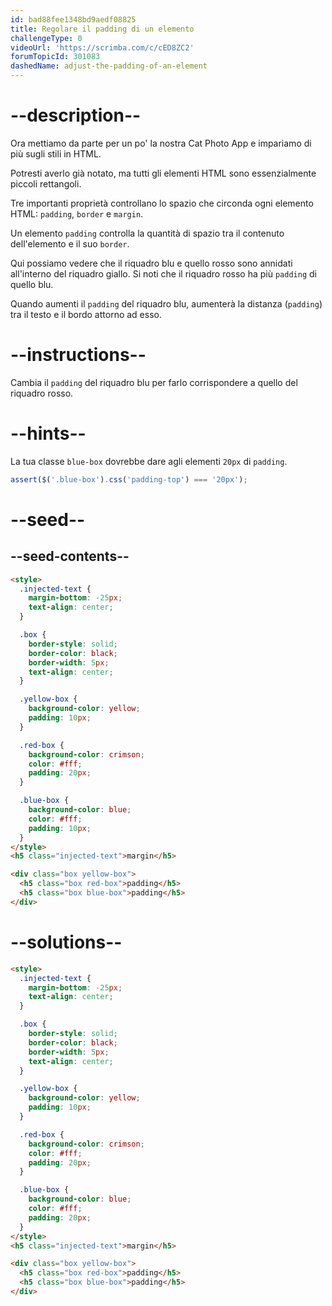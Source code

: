 ```yaml
---
id: bad88fee1348bd9aedf08825
title: Regolare il padding di un elemento
challengeType: 0
videoUrl: 'https://scrimba.com/c/cED8ZC2'
forumTopicId: 301083
dashedName: adjust-the-padding-of-an-element
---
```


# --description--

Ora mettiamo da parte per un po' la nostra Cat Photo App e impariamo di più sugli stili in HTML.

Potresti averlo già notato, ma tutti gli elementi HTML sono essenzialmente piccoli rettangoli.

Tre importanti proprietà controllano lo spazio che circonda ogni elemento HTML: `padding`, `border` e `margin`.

Un elemento `padding` controlla la quantità di spazio tra il contenuto dell'elemento e il suo `border`.

Qui possiamo vedere che il riquadro blu e quello rosso sono annidati all'interno del riquadro giallo. Si noti che il riquadro rosso ha più `padding` di quello blu.

Quando aumenti il `padding` del riquadro blu, aumenterà la distanza (`padding`) tra il testo e il bordo attorno ad esso.

# --instructions--

Cambia il `padding` del riquadro blu per farlo corrispondere a quello del riquadro rosso.

# --hints--

La tua classe `blue-box` dovrebbe dare agli elementi `20px` di `padding`.

```js
assert($('.blue-box').css('padding-top') === '20px');
```

# --seed--

## --seed-contents--

```html
<style>
  .injected-text {
    margin-bottom: -25px;
    text-align: center;
  }

  .box {
    border-style: solid;
    border-color: black;
    border-width: 5px;
    text-align: center;
  }

  .yellow-box {
    background-color: yellow;
    padding: 10px;
  }

  .red-box {
    background-color: crimson;
    color: #fff;
    padding: 20px;
  }

  .blue-box {
    background-color: blue;
    color: #fff;
    padding: 10px;
  }
</style>
<h5 class="injected-text">margin</h5>

<div class="box yellow-box">
  <h5 class="box red-box">padding</h5>
  <h5 class="box blue-box">padding</h5>
</div>
```

# --solutions--

```html
<style>
  .injected-text {
    margin-bottom: -25px;
    text-align: center;
  }

  .box {
    border-style: solid;
    border-color: black;
    border-width: 5px;
    text-align: center;
  }

  .yellow-box {
    background-color: yellow;
    padding: 10px;
  }

  .red-box {
    background-color: crimson;
    color: #fff;
    padding: 20px;
  }

  .blue-box {
    background-color: blue;
    color: #fff;
    padding: 20px;
  }
</style>
<h5 class="injected-text">margin</h5>

<div class="box yellow-box">
  <h5 class="box red-box">padding</h5>
  <h5 class="box blue-box">padding</h5>
</div>
```
